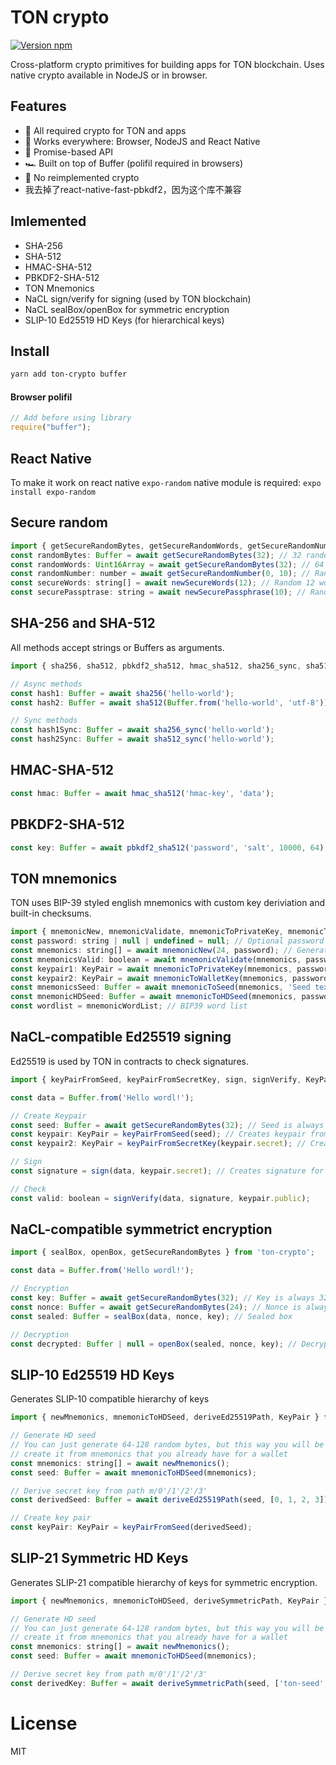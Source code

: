 # TON crypto

[![Version npm](https://img.shields.io/npm/v/ton-crypto.svg?logo=npm)](https://www.npmjs.com/package/ton-crypto)

Cross-platform crypto primitives for building apps for TON blockchain. Uses native crypto available in NodeJS or in browser.

## Features

- 🦺 All required crypto for TON and apps
- 💪 Works everywhere: Browser, NodeJS and React Native
- 🚀 Promise-based API
- 🏎 Built on top of Buffer (polifil required in browsers)
- 🍰 No reimplemented crypto
- 我去掉了react-native-fast-pbkdf2，因为这个库不兼容

## Imlemented

- SHA-256
- SHA-512
- HMAC-SHA-512
- PBKDF2-SHA-512
- TON Mnemonics
- NaCL sign/verify for signing (used by TON blockchain)
- NaCL sealBox/openBox for symmetric encryption
- SLIP-10 Ed25519 HD Keys (for hierarchical keys)

## Install

```bash
yarn add ton-crypto buffer
```

#### Browser polifil

```js
// Add before using library
require("buffer");
```

## React Native
To make it work on react native `expo-random` native module is required:
`
expo install expo-random
`

## Secure random
```js
import { getSecureRandomBytes, getSecureRandomWords, getSecureRandomNumber, newSecureWords, newSecurePassphrase } from 'ton-crypto';
const randomBytes: Buffer = await getSecureRandomBytes(32); // 32 random bytes
const randomWords: Uint16Array = await getSecureRandomBytes(32); // 64 random bytes packaed into words
const randomNumber: number = await getSecureRandomNumber(0, 10); // Random number from 0 (inclusive) to 10 (exclusive)
const secureWords: string[] = await newSecureWords(12); // Random 12 words from BIP-13 wordlist
const securePassptrase: string = await newSecurePassphrase(10); // Random 10 words that connected by dashes to make it look like password
```

## SHA-256 and SHA-512
All methods accept strings or Buffers as arguments.

```js
import { sha256, sha512, pbkdf2_sha512, hmac_sha512, sha256_sync, sha512_sync } from 'ton-crypto';

// Async methods
const hash1: Buffer = await sha256('hello-world');
const hash2: Buffer = await sha512(Buffer.from('hello-world', 'utf-8'));

// Sync methods
const hash1Sync: Buffer = await sha256_sync('hello-world');
const hash2Sync: Buffer = await sha512_sync('hello-world');
```

## HMAC-SHA-512
```js
const hmac: Buffer = await hmac_sha512('hmac-key', 'data');
```

## PBKDF2-SHA-512
```js
const key: Buffer = await pbkdf2_sha512('password', 'salt', 10000, 64);
```

## TON mnemonics
TON uses BIP-39 styled english mnemonics with custom key deriviation and built-in checksums.

```js
import { mnemonicNew, mnemonicValidate, mnemonicToPrivateKey, mnemonicToWalletKey, mnemonicToSeed, mnemonicWordList, KeyPair, mnemonicToHDSeed } from 'ton-crypto';
const password: string | null | undefined = null; // Optional password
const mnemonics: string[] = await mnemonicNew(24, password); // Generate new menemonics
const mnemonicsValid: boolean = await mnemonicValidate(mnemonics, password); // Validate mnemonics
const keypair1: KeyPair = await mnemonicToPrivateKey(mnemonics, password); // Generates KeyPair from mnemonics
const keypair2: KeyPair = await mnemonicToWalletKey(mnemonics, password); // Generates KeyPair from mnemonics (results are SEEMS TO BE same as above)
const mnemonicsSeed: Buffer = await mnemonicToSeed(mnemonics, 'Seed text', password); // Generates 64 bytes of seed from mnemonics and seed text.
const mnemonicHDSeed: Buffer = await mnemonicToHDSeed(mnemonics, password); // Generates 64 bytes of seed for HD Keys
const wordlist = mnemonicWordList; // BIP39 word list
```

## NaCL-compatible Ed25519 signing
Ed25519 is used by TON in contracts to check signatures.

```js
import { keyPairFromSeed, keyPairFromSecretKey, sign, signVerify, KeyPair } from 'ton-crypto';

const data = Buffer.from('Hello wordl!');

// Create Keypair
const seed: Buffer = await getSecureRandomBytes(32); // Seed is always 32 bytes
const keypair: KeyPair = keyPairFromSeed(seed); // Creates keypair from random seed
const keypair2: KeyPair = keyPairFromSecretKey(keypair.secret); // Creates keypair from secret key

// Sign
const signature = sign(data, keypair.secret); // Creates signature for arbitrary data (it is recommended to get hash from data first)

// Check
const valid: boolean = signVerify(data, signature, keypair.public);

```

## NaCL-compatible symmetrict encryption

```js
import { sealBox, openBox, getSecureRandomBytes } from 'ton-crypto';

const data = Buffer.from('Hello wordl!');

// Encryption
const key: Buffer = await getSecureRandomBytes(32); // Key is always 32 bytes and secret
const nonce: Buffer = await getSecureRandomBytes(24); // Nonce is always 24 bytes and public
const sealed: Buffer = sealBox(data, nonce, key); // Sealed box

// Decryption
const decrypted: Buffer | null = openBox(sealed, nonce, key); // Decrypted with integrity check. null if failed.
```

## SLIP-10 Ed25519 HD Keys

Generates SLIP-10 compatible hierarchy of keys

```js
import { newMnemonics, mnemonicToHDSeed, deriveEd25519Path, KeyPair } from 'ton-crypto';

// Generate HD seed
// You can just generate 64-128 random bytes, but this way you will be able to 
// create it from mnemonics that you already have for a wallet
const mnemonics: string[] = await newMnemonics();
const seed: Buffer = await mnemonicToHDSeed(mnemonics);

// Derive secret key from path m/0'/1'/2'/3'
const derivedSeed: Buffer = await deriveEd25519Path(seed, [0, 1, 2, 3]);

// Create key pair
const keyPair: KeyPair = keyPairFromSeed(derivedSeed);

```

## SLIP-21 Symmetric HD Keys

Generates SLIP-21 compatible hierarchy of keys for symmetric encryption.

```js
import { newMnemonics, mnemonicToHDSeed, deriveSymmetricPath, KeyPair } from 'ton-crypto';

// Generate HD seed
// You can just generate 64-128 random bytes, but this way you will be able to 
// create it from mnemonics that you already have for a wallet
const mnemonics: string[] = await newMnemonics();
const seed: Buffer = await mnemonicToHDSeed(mnemonics);

// Derive secret key from path m/0'/1'/2'/3'
const derivedKey: Buffer = await deriveSymmetricPath(seed, ['ton-seed', 'some-key', 'some-key2']);

```

# License

MIT
